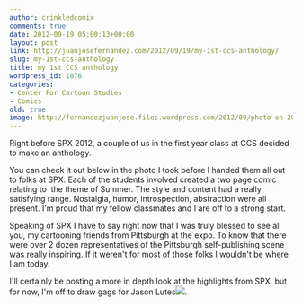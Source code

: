 ```yaml
---
author: crinkledcomix
comments: true
date: 2012-09-19 05:00:13+00:00
layout: post
link: http://juanjosefernandez.com/2012/09/19/my-1st-ccs-anthology/
slug: my-1st-ccs-anthology
title: my 1st CCS anthology
wordpress_id: 1076
categories:
- Center For Cartoon Studies
- Comics
old: true
image: http://fernandezjuanjose.files.wordpress.com/2012/09/photo-on-2012-09-13-at-12-54-3.jpg
---
```


Right before SPX 2012, a couple of us in the first year class at CCS decided to make an anthology. 

You can check it out below in the photo I took before I handed them all out to folks at SPX. Each of the students involved created a two page comic relating to  the theme of Summer. The style and content had a really satisfying range. Nostalgia, humor, introspection, abstraction were all present. I'm proud that my fellow classmates and I are off to a strong start.
<!--more-->

Speaking of SPX I have to say right now that I was truly blessed to see all you, my cartooning friends from Pittsburgh at the expo. To know that there were over 2 dozen representatives of the Pittsburgh self-publishing scene was really inspiring. If it weren't for most of those folks I wouldn't be where I am today.

I'll certainly be posting a more in depth look at the highlights from SPX, but for now, I'm off to draw gags for Jason Lutes[![](http://fernandezjuanjose.files.wordpress.com/2012/09/photo-on-2012-09-13-at-12-54-3.jpg)](http://fernandezjuanjose.files.wordpress.com/2012/09/photo-on-2012-09-13-at-12-54-3.jpg).
